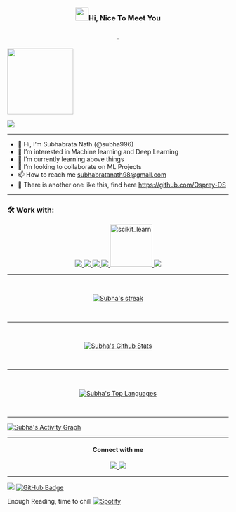 <!-- <a href="#"><img width="100%" height="auto" src="https://i.imgur.com/iXuL1HG.png" height="175px"/></a> -->

<h3 align="center"><img src="https://raw.githubusercontent.com/MartinHeinz/MartinHeinz/master/wave.gif" width="30px">Hi, Nice To Meet You</h3>
<h3 align="center">.</h3>


<img src= "https://media3.giphy.com/media/u1WhXLjwgcXpHJBMRM/giphy.gif?cid=ecf05e47h92935cucl4p45p73soxv27z10zyholagm8y2w2f&rid=giphy.gif&ct=g" width ="150" >


<p align="left">
<img src="https://readme-typing-svg.herokuapp.com?color=%23FFFFFF&lines=Studying+Machine+Learning;To+Teach+Machine">
</p>

--------------------------------------------------

- 👋 Hi, I’m Subhabrata Nath (@subha996)
- 👀 I’m interested in Machine learning and Deep Learning
- 🌱 I’m currently learning above things
- 💞️ I’m looking to collaborate on ML Projects
- 📫 How to reach me subhabratanath98@gmail.com
- 🎎 There is another one like this, find here https://github.com/Osprey-DS
--------------------------------------------------
<!---
subha996/subha996 is a ✨ special ✨ repository because its `README.md` (this file) appears on your GitHub profile.
You can click the Preview link to take a look at your changes.
--->


<!-- [![GitHub Streak](https://github-readme-streak-stats.herokuapp.com?user=subha996&theme=tokyonight_duo&hide_border=true&date_format=M%20j%5B%2C%20Y%5D&fire=DD2727)](https://git.io/streak-stats) -->

<!--     <a href="https://git-scm.com/" target="_blank"> <img src="https://img.icons8.com/nolan/96/git.png"/> </a> -->
### 🛠 Work with:
<p align="center">
    <a href="https://www.python.org" target="_blank"> <img src="https://img.icons8.com/color/96/000000/python--v2.png"/> </a>
    <a href="https://git-scm.com/" target="_blank"> <img src="https://img.icons8.com/nolan/96/git.png"/> </a>
    <a href="https://www.heroku.com/" target="_blank"> <img src="https://img.icons8.com/color/96/000000/heroku.png"/> </a>
    <a href="https://www.mysql.com/" target="_blank"> <img src="https://img.icons8.com/color/96/000000/mysql-logo.png"/> </a>
    <a href="https://scikit-learn.org/" target="_blank"> <img src="https://upload.wikimedia.org/wikipedia/commons/0/05/Scikit_learn_logo_small.svg" alt="scikit_learn" width="96" height="96"/> </a>
    <a href="https://www.tensorflow.org/" target="_blank"> <img src="https://img.icons8.com/color/96/000000/tensorflow.png"/> </a>
  

   
    
</p> 


--------------------------------------------------


<br> 
<p align="center">
    <a href="https://github.com/subha996/github-readme-streak-stats">
        <img title="🔥 Get streak stats for your profile at git.io/streak-stats" alt="Subha's streak" src="https://github-readme-streak-stats.herokuapp.com/?user=subha996&theme=tokyonight_duo&hide_border=true&stroke=0000&fire=DD2727"/>
    </a>
</p>
</br>

--------------------------------------------------
<!-- [![Subha's GitHub stats](https://github-readme-stats.vercel.app/api?username=subha996&show_icons=true&theme=tokyonight&hide_border=true)](https://github.com/anuraghazra/githubreadme-stats) -->


<br> 
<p align="center">
    <a href="https://github.com/subha996/github-readme-stats"><img alt="Subha's Github Stats" src="https://github-readme-stats.vercel.app/api?username=subha996&show_icons=true&count_private=true&theme=react&hide_border=true&bg_color=0D1117" /></a>
         
</p>
</br>

---------------------------------------------------
<!-- [![Top Langs](https://github-readme-stats.vercel.app/api/top-langs/?username=subha996&theme=tokyonight&hide_border=true&layout=compact)](https://github.com/anuraghazra/github-readme-stats)  -->

<br> 
<p align="center">
  <a href="https://github.com/subha996/github-readme-stats"><img alt="Subha's Top Languages" src="https://github-readme-stats.vercel.app/api/top-langs/?username=subha996&langs_count=8&count_private=true&layout=compact&theme=react&hide_border=true&bg_color=0D1117" /></a>  
 
 </p>
 </br>

--------------------------------------------------

<a href="https://github.com/subha996/github-readme-activity-graph"><img alt="Subha's Activity Graph" src="https://activity-graph.herokuapp.com/graph?username=subha&bg_color=0D1117&color=5BCDEC&line=5BCDEC&point=FFFFFF&hide_border=true" /></a>

--------------------------------------------------
<h4 align="center"> Connect with me </h4>

<p align="center">  
<a href = "https://www.linkedin.com/in/subhabrata-nath-181375115/"> <img src="https://img.icons8.com/color/50/000000/linkedin.png"/> </a>
<a href = "https://www.youtube.com/channel/UCVBPiNJAZ5oA2PSnRoAITbg"><img src="https://img.icons8.com/color/50/000000/youtube-play.png"/></a>
    
</p>

--------------------------------------------------

![](https://komarev.com/ghpvc/?username=subha996)
<a href="https://github.com/subha996?tab=followers"><img src="https://img.shields.io/github/followers/subha996?label=Followers&style=social" alt="GitHub Badge"></a>


Enough Reading, time to chill
[![Spotify](https://novatorem-envoy-vc.vercel.app/api/spotify)](https://open.spotify.com/user/ons9hulwsz838hhz7d8gduoh0)
